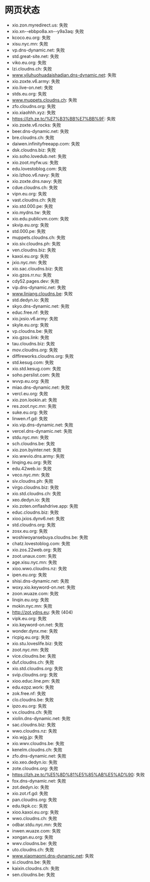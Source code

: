 # 网页状态
- xio.zon.myredirect.us: 失败
- xio.xn--ebbpo8a.xn--y9a3aq: 失败
- kcoco.eu.org: 失败
- xisu.nyc.mn: 失败
- vp.dns-dynamic.net: 失败
- std.great-site.net: 失败
- viko.eu.org: 失败
- lzi.cloudns.ch: 失败
- www.yiluhuohuadaishadian.dns-dynamic.net: 失败
- xio.zoxte.v6.army: 失败
- xio.live-on.net: 失败
- stds.eu.org: 失败
- www.muppets.cloudns.ch: 失败
- zfo.cloudns.org: 失败
- xio.xiaohhh.xyz: 失败
- https://lzh.ze.tc/%E7%B3%BB%E7%BB%9F: 失败
- xio.zoxte.v6.rocks: 失败
- beer.dns-dynamic.net: 失败
- bre.cloudns.ch: 失败
- daiwen.infinityfreeapp.com: 失败
- dsk.cloudns.biz: 失败
- xio.soho.lovedub.net: 失败
- xio.zoot.myfw.us: 失败
- edu.lovestoblog.com: 失败
- xio.lzhoo.v6.navy: 失败
- xio.zoxte.dns.navy: 失败
- cdue.cloudns.ch: 失败
- vipn.eu.org: 失败
- vast.cloudns.ch: 失败
- xio.std.000.pe: 失败
- xio.mydns.tw: 失败
- xio.edu.publicvm.com: 失败
- skvip.eu.org: 失败
- std.000.pe: 失败
- muppets.cloudns.ch: 失败
- xio.siv.cloudns.ph: 失败
- ven.cloudns.biz: 失败
- kaxoi.eu.org: 失败
- jxio.nyc.mn: 失败
- xio.sac.cloudns.biz: 失败
- xio.gzos.rr.nu: 失败
- cdy52.pages.dev: 失败
- vip.dns-dynamic.net: 失败
- www.liniang.cloudns.be: 失败
- std.dedyn.io: 失败
- skyo.dns-dynamic.net: 失败
- educ.free.nf: 失败
- xio.jxsio.v6.army: 失败
- skyle.eu.org: 失败
- vp.cloudns.be: 失败
- xio.gzos.link: 失败
- tau.cloudns.biz: 失败
- mov.cloudns.org: 失败
- diffireworks.cloudns.org: 失败
- std.kesug.com: 失败
- xio.std.kesug.com: 失败
- soho.perslist.com: 失败
- wvvp.eu.org: 失败
- miao.dns-dynamic.net: 失败
- vercl.eu.org: 失败
- xio.zon.lookin.at: 失败
- res.zoot.nyc.mn: 失败
- suke.eu.org: 失败
- linwen.rf.gd: 失败
- xio.vip.dns-dynamic.net: 失败
- vercel.dns-dynamic.net: 失败
- stdu.nyc.mn: 失败
- sch.cloudns.be: 失败
- xio.zon.byinter.net: 失败
- xio.wwvio.dns.army: 失败
- linqing.eu.org: 失败
- edu.42web.io: 失败
- veco.nyc.mn: 失败
- siv.cloudns.ph: 失败
- virgo.cloudns.biz: 失败
- xio.std.cloudns.ch: 失败
- xeo.dedyn.io: 失败
- xio.zoten.onflashdrive.app: 失败
- educ.cloudns.biz: 失败
- xioo.jxios.dynv6.net: 失败
- std.cloudns.org: 失败
- zosx.eu.org: 失败
- woshiwoyansebuya.cloudns.be: 失败
- chatz.lovestoblog.com: 失败
- xio.zos.22web.org: 失败
- zoot.unaux.com: 失败
- age.xisu.nyc.mn: 失败
- xioo.wwo.cloudns.nz: 失败
- ipen.eu.org: 失败
- shisi.dns-dynamic.net: 失败
- woxy.xio.keyword-on.net: 失败
- zoon.wuaze.com: 失败
- linqin.eu.org: 失败
- mokin.nyc.mn: 失败
- http://zot.ydns.eu: 失败 (404)
- vipk.eu.org: 失败
- xio.keyword-on.net: 失败
- wonder.dynx.me: 失败
- ricpig.eu.org: 失败
- xio.stu.loveslife.biz: 失败
- zoot.nyc.mn: 失败
- vice.cloudns.be: 失败
- duf.cloudns.ch: 失败
- xio.std.cloudns.org: 失败
- svip.cloudns.org: 失败
- xioo.educ.line.pm: 失败
- edu.ezpz.work: 失败
- zok.free.nf: 失败
- clo.cloudns.be: 失败
- ipzo.eu.org: 失败
- vx.cloudns.ch: 失败
- xiolin.dns-dynamic.net: 失败
- sac.cloudns.biz: 失败
- wwo.cloudns.nz: 失败
- xio.wjg.jp: 失败
- xio.wwv.cloudns.be: 失败
- kenelm.cloudns.ch: 失败
- zfo.dns-dynamic.net: 失败
- xio.xeo.dedyn.io: 失败
- zote.cloudns.org: 失败
- https://lzh.ze.tc/%E5%8D%81%E5%85%AB%E5%AD%90: 失败
- fox.dns-dynamic.net: 失败
- zot.dedyn.io: 失败
- xio.zot.rf.gd: 失败
- pan.cloudns.org: 失败
- edu.tkpk.cc: 失败
- xioo.kaxoi.eu.org: 失败
- wwo.cloudns.ch: 失败
- odbar.stdu.nyc.mn: 失败
- inwen.wuaze.com: 失败
- xongan.eu.org: 失败
- wwv.cloudns.be: 失败
- uto.cloudns.ch: 失败
- www.xiaomaomi.dns-dynamic.net: 失败
- si.cloudns.be: 失败
- kaixin.cloudns.ch: 失败
- sen.cloudns.be: 失败
